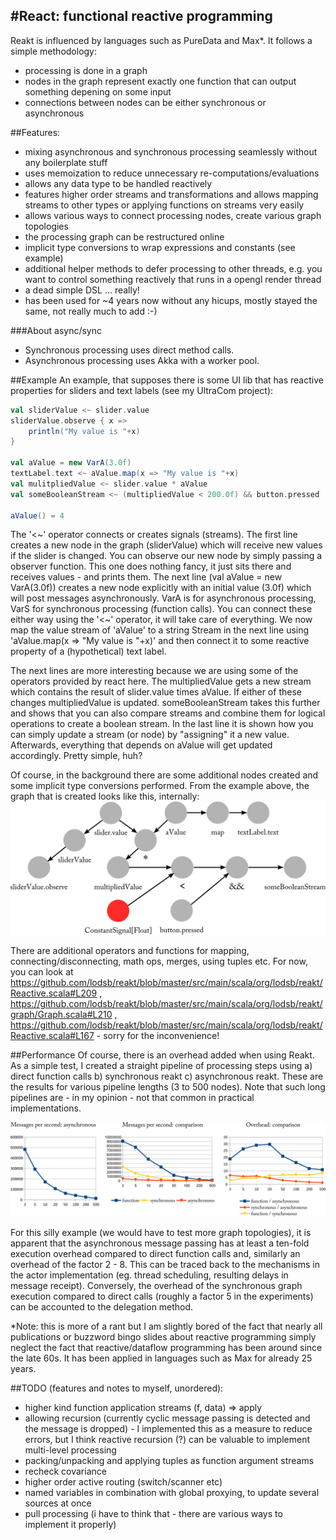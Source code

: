 #React: functional reactive programming 
-----

Reakt is influenced by languages such as PureData and Max*.
It follows a simple methodology:
* processing is done in a graph
* nodes in the graph represent exactly one function that can output something depening on some input 
* connections between nodes can be either synchronous or asynchronous

##Features: 
* mixing asynchronous and synchronous processing seamlessly without any boilerplate stuff 
* uses memoization to reduce unnecessary re-computations/evaluations
* allows any data type to be handled reactively
* features higher order streams and transformations and allows mapping streams to other types or applying functions on streams very easily
* allows various ways to connect processing nodes, create various graph topologies
* the processing graph can be restructured online
* implicit type conversions to wrap expressions and constants (see example)
* additional helper methods to defer processing to other threads, e.g. you want to control something reactively that runs in a opengl render thread
* a dead simple DSL ... really!
* has been used for ~4 years now without any hicups, mostly stayed the same, not really much to add :-)

###About async/sync
* Synchronous processing uses direct method calls.
* Asynchronous processing uses Akka with a worker pool.

##Example
An example, that supposes there is some UI lib that has reactive properties for sliders and text labels (see my UltraCom project): 
```scala
val sliderValue <~ slider.value
sliderValue.observe { x =>
	println("My value is "+x)
}

val aValue = new VarA(3.0f)
textLabel.text <~ aValue.map(x => "My value is "+x)
val mulitpliedValue <~ slider.value * aValue
val someBooleanStream <~ (multipliedValue < 200.0f) && button.pressed

aValue() = 4
```
The '<~' operator connects or creates signals (streams). The first line creates a new node in the graph (sliderValue) which will receive new values if the slider is changed.
You can observe our new node by simply passing a observer function. This one does nothing fancy, it just sits there and receives values - and prints them.
The next line (val aValue = new VarA(3.0f)) creates a new node explicitly with an initial value (3.0f) which will post messages asynchronously. VarA is for asynchronous
processing, VarS for synchronous processing (function calls). You can connect these either way using the '<~' operator, it will take care of everything.
We now map the value stream of 'aValue' to a string Stream in the next line using 'aValue.map(x => "My value is "+x)' and then connect it to some reactive
property of a (hypothetical) text label. 

The next lines are more interesting because we are using some of the operators provided by react here. 
The multipliedValue gets a new stream which contains the result of slider.value times aValue. If either of these changes multipliedValue is updated.
someBooleanStream takes this further and shows that you can also compare streams and combine them for logical operations to create a boolean stream.
In the last line it is shown how you can simply update a stream (or node) by "assigning" it a new value. Afterwards, everything that depends on
aValue will get updated accordingly. Pretty simple, huh?

Of course, in the background there are some additional nodes created and some implicit type conversions performed.
From the example above, the graph that is created looks like this, internally: 
![nodes example](nodes_example.png "graph structure created by the example")

There are additional operators and functions for mapping, connecting/disconnecting, math ops, merges, using tuples etc.
For now, you can look at https://github.com/lodsb/reakt/blob/master/src/main/scala/org/lodsb/reakt/Reactive.scala#L209 , https://github.com/lodsb/reakt/blob/master/src/main/scala/org/lodsb/reakt/graph/Graph.scala#L210 , 
https://github.com/lodsb/reakt/blob/master/src/main/scala/org/lodsb/reakt/Reactive.scala#L167 - sorry for the inconvenience!

##Performance
Of course, there is an overhead added when using Reakt.
As a simple test, I created a straight pipeline of processing steps using a) direct function calls b) synchronous reakt c) asynchronous reakt.
These are the results for various pipeline lengths (3 to 500 nodes). Note that such long pipelines are - in my opinion - not that common in practical implementations.

![nodes performance](node_experiments.png "performance evaluation using a silly pipeline example")

For this silly example (we would have to test more graph topologies), it is apparent that the asynchronous message passing has at least a ten-fold execution overhead compared to direct function calls and, similarly an overhead of the factor 2 - 8.
This can be traced back to the mechanisms in the actor implementation (eg. thread scheduling, resulting delays in message receipt).
Conversely, the overhead of the synchronous graph execution compared to direct calls (roughly a factor 5 in the experiments) can be accounted to the delegation method.



*Note: this is more of a rant but I am slightly bored of the fact that nearly all publications or buzzword bingo slides about reactive programming
simply neglect the fact that reactive/dataflow programming has been around since the late 60s. It has been applied in languages
such as Max for already 25 years. 

##TODO (features and notes to myself, unordered):
- higher kind function application streams (f, data) => apply
- allowing recursion (currently cyclic message passing is detected and the message is dropped) - I implemented this as a measure to reduce errors, but I think reactive recursion (?) can be valuable to 
implement multi-level processing 
- packing/unpacking and applying tuples as function argument streams
- recheck covariance
- higher order active routing (switch/scanner etc)
- named variables in combination with global proxying, to update several sources at once
- pull processing (i have to think that - there are various ways to implement it properly) 
